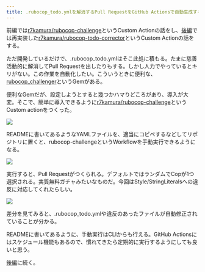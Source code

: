 ```yaml
---
title: .rubocop_todo.ymlを解消するPull RequestをGitHub Actionsで自動生成する (前編)
---
```

前編では[r7kamura/rubocop-challenge](https://github.com/r7kamura/rubocop-challenge)というCustom Actionの話をし、[後編](https://r7kamura.com/articles/2022-05-15-rubocop-todo-corrector)では再実装した[r7kamura/rubocop-todo-corrector](https://github.com/r7kamura/rubocop-todo-corrector)というCustom Actionの話をする。

ただ開発しているだけで、.rubocop\_todo.ymlはそこ此処に積もる。たまに慈善活動的に解消してPull Requestを出したりもする。しかし人力でやっているとキリがない。この作業を自動化したい。こういうときに便利な、[rubocop\_challenger](https://github.com/ryz310/rubocop_challenger)というGemがある。

便利なGemだが、設定しようとすると幾つかハマりどころがあり、導入が大変。そこで、簡単に導入できるように[r7kamura/rubocop-challenge](https://github.com/r7kamura/rubocop-challenge)というCustom actionをつくった。

![](https://lh3.googleusercontent.com/docs/AG8NV2YMNOrMIMVwSkHHslLSHycMQJOsH2VQvOSWBK6yFJjhTtP6EVN4R0ZtiZxIQ59qFf94FgX_gF0oujCYYXA7echjzCzmnWBBfYoS-6GcIIy1Qp3CrXYKskCD11uEEcjPmn7Q_8qlUUwmr9JN_n0PAUX5UYyp2h-JE6jdxvGEzm-BzcfQyFxywPUUerWcVEtWB5SKTnmmjUcW0eBbb_SKEsmoonxysKBtD29o2PeKz8p3e38cqUS2yASIJ6Xj25mEWsyUvvZCnqj0_H0XTSpigPAH2tfPkrLAcTCc_JP6rA68R8k7i5HCZOlrtBFA50nPv7OiLlyknfU-fAA6EK7C_Lds66TjV8jZUNj5qLvKLy8FPjFwOtxGYsOsx893xqSkRPCnAwmHPSXk80lCJ6NwMn3gcOCBKcdwNUuoA5a_WFpPDOohzU6UXGIx-ZV5mDUdkuOOeadjH2IpwYYw5ibwoVgewm7LBsUjB1pgFDccxbrvIFSxgqkpDEE0uQR2ArEgmaojmdBUkFAGmmRA29Q6VepMdAubQLBS5-FLkkadGGlET_La7ICNPf8ivibKzLyucyw8xNrZR77ByLBY5Mk23KNJX1eR8N8T3EpVShVVjcietFhFmRCeQhv-sVaO_j0VSU8lvGLKwWoxb-5b0J1HjV2GfRRAuPVqwLcHBhdXoxeYeRQfhVqaQKoKTZh8lx9ViRBNfglBu5s-qqjgHVlQ1coayfnmIIAkDUzhd0yoWfyR7HL5PjOW9HWz7qE-8vBtIph_DlUCph53bqJC4blsUpjUE8X-FPtYLFrd-zQn_H9_FB63NMknGmpBYKgKVtjC01sUsKyu41CO8SkqvYYUkYATn80s9xGds4WblnjOLE5gV3L6bU0XZP0I0QWEzJ4cAVKv4GgSwZt17T7H04PVeRV-Iz7d201JDFgGP7M2slzorGGgVyk31sRLY5O5O8taC8h3K1NsYUh5TeKm5FD7J48A6kG38gOmIrU3tWKTiujskRH0YfigUqrYYLD-jBiPhnDuQlvcl-R0WXPi7ZzKek_Zy0q68_n-wOs_FDypjnYJbHtB_U-nROA_g_s1SHpMBFcMcXS60lq3VgVa8gFgXKH6dEjlQ2IMXi--D_MK16BewpM6dgo_K04nVIBTIblxMdCgzRahGwBALsi1GncAFhXqasE-aSB9-l5Lo2Q1XqCVwSewrxpiC4MBRQ7mnxAyhNrfkWS96DqjERI8e1oNSLmuUwitRMgR0G3cOtrAx7HVOePy)

READMEに書いてあるようなYAMLファイルを、適当にコピペするなどしてリポジトリに置くと、rubocop-challengeというWorkflowを手動実行できるようになる。

![](https://lh3.googleusercontent.com/docs/AG8NV2ZutseF68Gl7dlrJFSrXvydBm5EhaBkCyLQH7yUfgnWVbpF6OwVyjsxm57GNSDLO_7_HNLAjjHLNBqMp7MaOWj42_hEGcluaSqCNGs8QJSmbV9BfTNP82vyCmjGJKFdlQPaf-znu_Lp0AliLPHPtQdAR1S-7fL7ulPb8FFPENOyYIFAxoNzCme8pUdLU-FoMHC6_gBMrvaxaTSeCAaJOG1PePz7W1AL_ap8LTmG84cCOQzKpdqaZBnJikVaseu7SpefBm2O30-mkIKw7wJNE5pFKZmi2W6eiKyv8muOOcNLN8Bab0Ia1dsPMzk_fn4YBnLIiFMCKeR778qNIfpPS8uM_7xkmPx9uhxPeCjsq70gpSboim6Ug39TlJMaOQoQXpjq-N5gKHZ7T2OiizvxqrPDKsSIkWi6ksW1-SQ7AehQFtVAi2PoM3zgTp_pq1VdSo6kxG7HfZs9KQGnk55jZDeALI5ootg6MvOED1_5YbCiKj9YkvDsgktQPw9LaCBau351YZ7KgXJgzWRXo-APA8rwy6gV7EskiLg4u5L3kBcZRWFYgjlGyRBNQr-SWnXxzGmRzJ1QTx1mfSnDf9vFmZCT5GvZXVg1u6pQwXzdYmk93I24hnQw_UR5q5Yv9uu205cESg0oKCFrZI6oWv3HQuRs3eT845BV0bFo9zQk-4p_9OAZ4PxTihpxshJKAqBxVP9gcR8X5OwiOd62PpDFne3pbYTEQxu2TLYbLowddhNVcUWU2gPWC4YXHrZeKA0XuaDVWjMgOKJVpgRktthTZKtF6mFed1PnDDwRtDLN93iFNzZmi_FSolTdSzq1WwNk587w1h0NSWzzni5wRMxh5PQvJORxD5eKoiabgG2r3CY21dHVN3plet5IWIegCFPf1mi2Y9f8Bwo76fr0VmNYffpfHi9c5FqSSY24n9elZAsmJ3jYFE7DUZBCrDvLQeNyFW1uGYQA5YtSMIjpiu61lGyWDpEoc-grxl6EvdidZU7ccyECYiVM8Slzb5FICgNZXdbFr6JTjHR28aTGPyM6s8i2_hyxAD9HUr02Q3uUaZfbHvUCXd942l8m8K2ut3EtnhCOBliLH3lkYw0Yy8FtUZ54SENfkMqIXzmDMUBD03wLnMVLupXEPGH1aMDgOs48WnYvwxR7KOKCU8p3M9_S6cpYFHHJuUsVArnalbyeOJWSFGqcYwPdrRYsieqzEwtMWnB77uJJncMnpwNw1FV4gs1jmlHm8Bid7pPp-Unl_NC9QOYp)

実行すると、Pull Requestがつくられる。デフォルトではランダムでCopが1つ選択される。実質無料ガチャみたいなものだ。今回はStyle/StringLiteralsへの違反に対応してくれたらしい。

![](https://lh3.googleusercontent.com/docs/AG8NV2b5aqGkLtAcRrw6XRqPFtc1iXkBJbCmZbTQjb21j7d2JLoAt7jyEkAB21f_7g1xoTXIfcgdEMLpaWCZREuRwtCJpdIMPOOdcX_57t6XiNdd3CU--m_lZ-9Pp2Dcx0-jF4kh0tDmb1wILjRT2pI9oGHofsRCp6oBPU-b3d6fzH4wbRRKG-DhrdilfiMA9l02j_5uQSt-wAOvlsiwRfVErXbUvDiRiVRQQcu98O5eFEx23dV9Q6yIbaSFNeBKdwqEHoQu4t3jcfwtNfEZNTjlVMuXynHlv1qxIpwvEKXyE8LF_MxtjjDLU1-a_PH7fMcsQgu7xuW2TpYMUoTgWauprFnhoFbn6XIRJDHFDHCIR8cSRM6VJhfvKRcBBdBJmXGDtTfO1KoLPQnmUECxaBeW3vN0yghRYMFR2SlVEaftf9fi3WHStuMtx2rKFLpoP7Cleu_2SHla668xB3FiXmRnNyY6nCTSZQqqlJU58wwcNDDYOlTKECrrzJO-OXj2mq-bP3HzxtEnnwo_e-5ataJAZ9qB2VUCV79bExyS49O2c7JqCHXUGy7n_llv3lLxRs8QXFL_l24Te1cWiOBlEYHktRrJj4FU65JZQa0O6n7mnwq-O6hGa_D6YH7axOr20o6j2h1PMzlZ1EbPl10YUyIkhHQSxVrVmxZftO8d4mhDqnow5Em6hbhNVGP4mLTZF2LRmuSAdoHdY3ivbhCmOpQV3kt91w1rNauFRp_Wx8UKfgRmlf2PaiXKrQRY2fslHH1ywb73KwdbIxKA1ACTtKGYgw_G5DyUcMtXK0ee3iFrFhVZVh5hOy2u5lB14S6Bhz1r4U_7xDmsyqWjMvbFOuAqDK1dqBnVGefvnjBWXMHJ2M4ChDSjy9-Y9ssh-tp51ixwwjoiR-9-u7yFhW-ksb9ThCl3YOPHIEaVVf-2OdwBJbDderonxVyXOYaIKqlcGJAslZAHGdGmHFpAD4sjz1lN-5AlXugnOznDr5mHu4NBavxcJMF2sC0KxqlGN_DvlRRBiQLBRiZn4u8tKrvi2QJT0EzK_9a1vtPk1URKpg79BIcL91NkgVXAq3fE6IPog7XD0yp81SUX8zMJSjC-Kao30RO7sGl45-VfST-muABfhsW7OVJTJjFzBePW1N20tjbzncpeS4PrUiTzJYF0XyUnMQ1AcvKHoCYx58cg_kH0_pSs_bZsaOs2yCpLZMfHPdOm4XulU4rNN5O9w7cKqhjhggril0SIYhrgNIIv8LeC5kh1bzKM)

差分を見てみると、.rubocop\_todo.ymlや違反のあったファイルが自動修正されていることが分かる。

READMEに書いてあるように、手動実行はCLIからも行える。GitHub Actionsにはスケジュール機能もあるので、慣れてきたら定期的に実行するようにしても良いと思う。

[後編](https://r7kamura.com/articles/2022-05-15-rubocop-todo-corrector)に続く。
